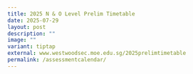 ```yaml
---
title: 2025 N & O Level Prelim Timetable
date: 2025-07-29
layout: post
description: ""
image: ""
variant: tiptap
external: www.westwoodsec.moe.edu.sg/2025prelimtimetable
permalink: /assessmentcalendar/
---
```

